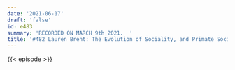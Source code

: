 ```yaml
---
date: '2021-06-17'
draft: 'false'
id: e483
summary: 'RECORDED ON MARCH 9th 2021.  '
title: '#482 Lauren Brent: The Evolution of Sociality, and Primate Societies'
---
```

{{< episode >}}
